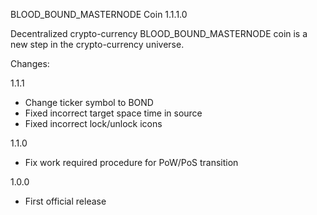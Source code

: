 BLOOD_BOUND_MASTERNODE Coin 1.1.1.0

Decentralized crypto-currency BLOOD_BOUND_MASTERNODE coin is a new step in the crypto-currency universe.

Changes:

1.1.1
- Change ticker symbol to BOND
- Fixed incorrect target space time in source
- Fixed incorrect lock/unlock icons

1.1.0
- Fix work required procedure for PoW/PoS transition

1.0.0
- First official release
